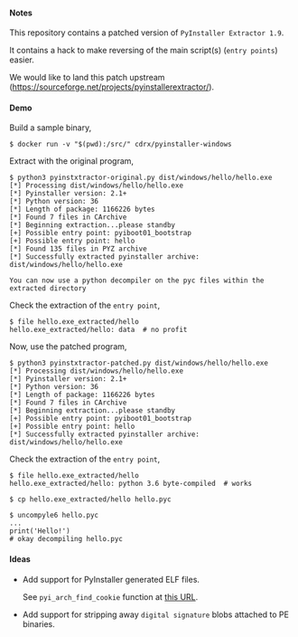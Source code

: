 #### Notes

This repository contains a patched version of `PyInstaller Extractor 1.9`.

It contains a hack to make reversing of the main script(s) (`entry points`)
easier.

We would like to land this patch upstream (https://sourceforge.net/projects/pyinstallerextractor/).


#### Demo

Build a sample binary,

```
$ docker run -v "$(pwd):/src/" cdrx/pyinstaller-windows
```

Extract with the original program,

```
$ python3 pyinstxtractor-original.py dist/windows/hello/hello.exe
[*] Processing dist/windows/hello/hello.exe
[*] Pyinstaller version: 2.1+
[*] Python version: 36
[*] Length of package: 1166226 bytes
[*] Found 7 files in CArchive
[*] Beginning extraction...please standby
[+] Possible entry point: pyiboot01_bootstrap
[+] Possible entry point: hello
[*] Found 135 files in PYZ archive
[*] Successfully extracted pyinstaller archive: dist/windows/hello/hello.exe

You can now use a python decompiler on the pyc files within the extracted directory
```

Check the extraction of the `entry point`,

```
$ file hello.exe_extracted/hello
hello.exe_extracted/hello: data  # no profit
```

Now, use the patched program,

```
$ python3 pyinstxtractor-patched.py dist/windows/hello/hello.exe
[*] Processing dist/windows/hello/hello.exe
[*] Pyinstaller version: 2.1+
[*] Python version: 36
[*] Length of package: 1166226 bytes
[*] Found 7 files in CArchive
[*] Beginning extraction...please standby
[+] Possible entry point: pyiboot01_bootstrap
[+] Possible entry point: hello
[*] Successfully extracted pyinstaller archive: dist/windows/hello/hello.exe
```

Check the extraction of the `entry point`,

```
$ file hello.exe_extracted/hello
hello.exe_extracted/hello: python 3.6 byte-compiled  # works

$ cp hello.exe_extracted/hello hello.pyc

$ uncompyle6 hello.pyc
...
print('Hello!')
# okay decompiling hello.pyc
```


#### Ideas

* Add support for PyInstaller generated ELF files.

  See `pyi_arch_find_cookie` function at [this URL](https://github.com/pyinstaller/pyinstaller/blob/develop/bootloader/src/pyi_archive.c#L249).

* Add support for stripping away `digital signature` blobs attached to PE binaries.
